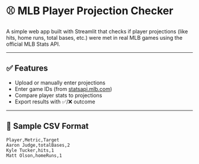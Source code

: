 # ⚾ MLB Player Projection Checker

A simple web app built with Streamlit that checks if player projections (like hits, home runs, total bases, etc.) were met in real MLB games using the official MLB Stats API.

---

## ✅ Features

- Upload or manually enter projections
- Enter game IDs (from [statsapi.mlb.com](https://statsapi.mlb.com))
- Compare player stats to projections
- Export results with ✅/❌ outcome

---

## 🧪 Sample CSV Format

```csv
Player,Metric,Target
Aaron Judge,totalBases,2
Kyle Tucker,hits,1
Matt Olson,homeRuns,1
